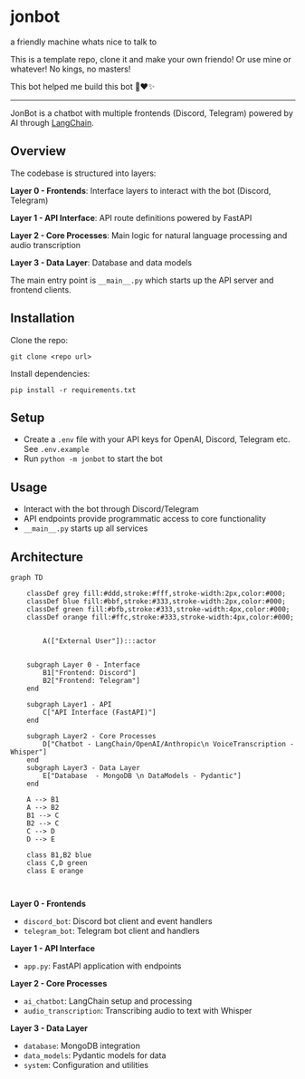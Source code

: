 # jonbot

a friendly machine whats nice to talk to 

This is a template repo, clone it and make your own friendo! Or use mine or whatever! No kings, no masters!

This bot helped me build this bot 🤖❤️✨
 

---

JonBot is a chatbot with multiple frontends (Discord, Telegram) powered by AI through [LangChain](https://langchain.readthedocs.io/en/latest/).

## Overview

The codebase is structured into layers:

**Layer 0 - Frontends**: Interface layers to interact with the bot (Discord, Telegram)

**Layer 1 - API Interface**: API route definitions powered by FastAPI 

**Layer 2 - Core Processes**: Main logic for natural language processing and audio transcription

**Layer 3 - Data Layer**: Database and data models

The main entry point is `__main__.py` which starts up the API server and frontend clients.

## Installation

Clone the repo:

```
git clone <repo url>
```

Install dependencies:

```
pip install -r requirements.txt
```

## Setup

- Create a `.env` file with your API keys for OpenAI, Discord, Telegram etc. See `.env.example`
- Run `python -m jonbot` to start the bot

## Usage

- Interact with the bot through Discord/Telegram
- API endpoints provide programmatic access to core functionality
- `__main__.py` starts up all services

## Architecture
```mermaid
graph TD

    classDef grey fill:#ddd,stroke:#fff,stroke-width:2px,color:#000;
    classDef blue fill:#bbf,stroke:#333,stroke-width:2px,color:#000;
    classDef green fill:#bfb,stroke:#333,stroke-width:4px,color:#000;
    classDef orange fill:#ffc,stroke:#333,stroke-width:4px,color:#000;


        A(["External User"]):::actor
    

    subgraph Layer 0 - Interface
        B1["Frontend: Discord"]
        B2["Frontend: Telegram"]
    end

    subgraph Layer1 - API
        C["API Interface (FastAPI)"]
    end

    subgraph Layer2 - Core Processes
        D["Chatbot - LangChain/OpenAI/Anthropic\n VoiceTranscription - Whisper"]
    end
    subgraph Layer3 - Data Layer
        E["Database  - MongoDB \n DataModels - Pydantic"]
    end

    A --> B1
    A --> B2
    B1 --> C
    B2 --> C
    C --> D
    D --> E

    class B1,B2 blue
    class C,D green
    class E orange



```
**Layer 0 - Frontends**

- `discord_bot`: Discord bot client and event handlers 
- `telegram_bot`: Telegram bot client and handlers

**Layer 1 - API Interface**

- `app.py`: FastAPI application with endpoints

**Layer 2 - Core Processes** 

- `ai_chatbot`: LangChain setup and processing
- `audio_transcription`: Transcribing audio to text with Whisper

**Layer 3 - Data Layer**

- `database`: MongoDB integration
- `data_models`: Pydantic models for data
- `system`: Configuration and utilities